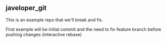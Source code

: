 ## javeloper_git

This is an example repo that we'll break and fix.

First example will be initial commit and the need to fix feature branch before pushing changes (interactive rebase)
